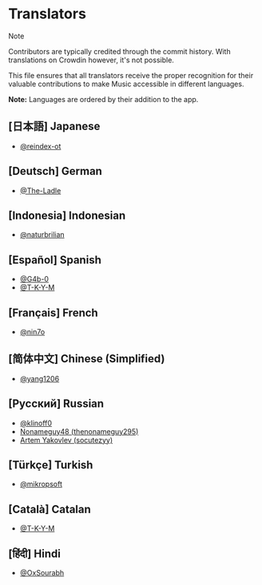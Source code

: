 # Translators

> [!NOTE]  
> Contributors are typically credited through the commit history. With translations on Crowdin however, it's not possible.
>
> This file ensures that all translators receive the proper recognition for their valuable contributions to make Music accessible in different languages.
>
> **Note:** Languages are ordered by their addition to the app.

## [日本語] Japanese

- [@reindex-ot](https://www.github.com/reindex-ot)

## [Deutsch] German

- [@The-Ladle](https://www.github.com/The-Ladle)

## [Indonesia] Indonesian

- [@naturbrilian](https://www.github.com/naturbrilian)

## [Español] Spanish

- [@G4b-0](https://www.github.com/G4b-0)
- [@T-K-Y-M](https://www.github.com/T-K-Y-M)

## [Français] French

- [@nin7o](https://www.github.com/nin7o)

## [简体中文] Chinese (Simplified)

- [@yang1206](https://www.github.com/yang1206)

## [Русский] Russian

- [@klinoff0](https://www.github.com/klinoff0)
- [Nonameguy48 (thenonameguy295)](https://crowdin.com/profile/thenonameguy295)
- [Artem Yakovlev (socutezyy)](https://crowdin.com/profile/socutezyy)

## [Türkçe] Turkish

- [@mikropsoft](https://www.github.com/mikropsoft)

## [Català] Catalan

- [@T-K-Y-M](https://www.github.com/T-K-Y-M)

## [हिंदी] Hindi

- [@OxSourabh](https://www.github.com/OxSourabh)
